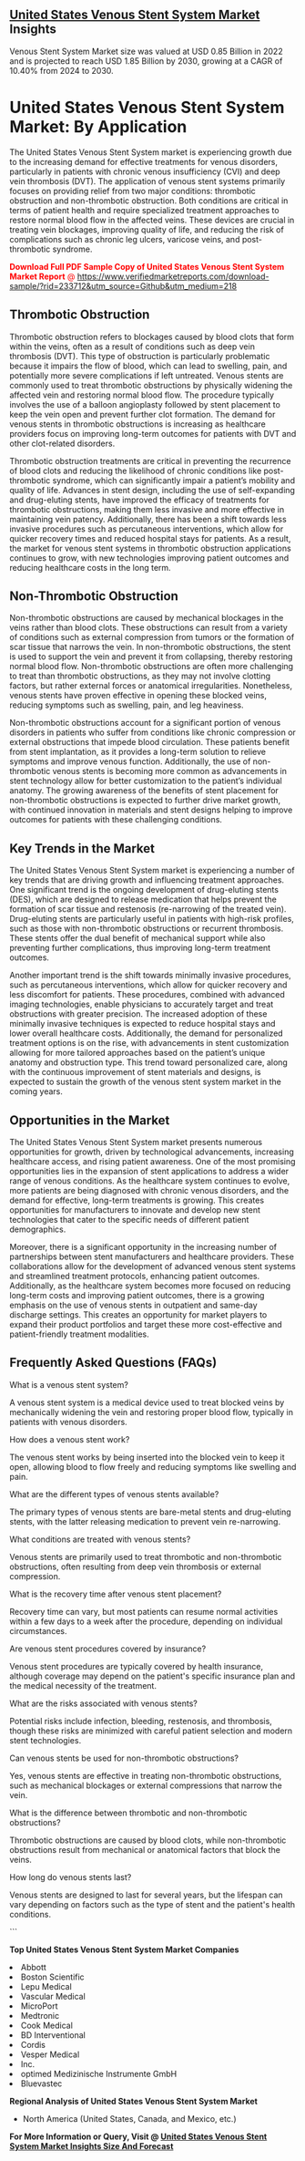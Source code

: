 <h2><a href="https://www.verifiedmarketreports.com/download-sample/?rid=233712&amp;utm_source=Github&amp;utm_medium=218" target="_blank">United States Venous Stent System Market</a> Insights</h2><p>Venous Stent System Market size was valued at USD 0.85 Billion in 2022 and is projected to reach USD 1.85 Billion by 2030, growing at a CAGR of 10.40% from 2024 to 2030.</p><p> <h1>United States Venous Stent System Market: By Application</h1> <p>The United States Venous Stent System market is experiencing growth due to the increasing demand for effective treatments for venous disorders, particularly in patients with chronic venous insufficiency (CVI) and deep vein thrombosis (DVT). The application of venous stent systems primarily focuses on providing relief from two major conditions: thrombotic obstruction and non-thrombotic obstruction. Both conditions are critical in terms of patient health and require specialized treatment approaches to restore normal blood flow in the affected veins. These devices are crucial in treating vein blockages, improving quality of life, and reducing the risk of complications such as chronic leg ulcers, varicose veins, and post-thrombotic syndrome. <p><span class=""><span style="color: #ff0000;"><strong>Download Full PDF Sample Copy of United States Venous Stent System Market Report</strong> @ </span><a href="https://www.verifiedmarketreports.com/download-sample/?rid=233712&amp;utm_source=Github&amp;utm_medium=218" target="_blank">https://www.verifiedmarketreports.com/download-sample/?rid=233712&amp;utm_source=Github&amp;utm_medium=218</a></span></p></p> <h2>Thrombotic Obstruction</h2> <p>Thrombotic obstruction refers to blockages caused by blood clots that form within the veins, often as a result of conditions such as deep vein thrombosis (DVT). This type of obstruction is particularly problematic because it impairs the flow of blood, which can lead to swelling, pain, and potentially more severe complications if left untreated. Venous stents are commonly used to treat thrombotic obstructions by physically widening the affected vein and restoring normal blood flow. The procedure typically involves the use of a balloon angioplasty followed by stent placement to keep the vein open and prevent further clot formation. The demand for venous stents in thrombotic obstructions is increasing as healthcare providers focus on improving long-term outcomes for patients with DVT and other clot-related disorders. <p>Thrombotic obstruction treatments are critical in preventing the recurrence of blood clots and reducing the likelihood of chronic conditions like post-thrombotic syndrome, which can significantly impair a patient’s mobility and quality of life. Advances in stent design, including the use of self-expanding and drug-eluting stents, have improved the efficacy of treatments for thrombotic obstructions, making them less invasive and more effective in maintaining vein patency. Additionally, there has been a shift towards less invasive procedures such as percutaneous interventions, which allow for quicker recovery times and reduced hospital stays for patients. As a result, the market for venous stent systems in thrombotic obstruction applications continues to grow, with new technologies improving patient outcomes and reducing healthcare costs in the long term.</p> <h2>Non-Thrombotic Obstruction</h2> <p>Non-thrombotic obstructions are caused by mechanical blockages in the veins rather than blood clots. These obstructions can result from a variety of conditions such as external compression from tumors or the formation of scar tissue that narrows the vein. In non-thrombotic obstructions, the stent is used to support the vein and prevent it from collapsing, thereby restoring normal blood flow. Non-thrombotic obstructions are often more challenging to treat than thrombotic obstructions, as they may not involve clotting factors, but rather external forces or anatomical irregularities. Nonetheless, venous stents have proven effective in opening these blocked veins, reducing symptoms such as swelling, pain, and leg heaviness. <p>Non-thrombotic obstructions account for a significant portion of venous disorders in patients who suffer from conditions like chronic compression or external obstructions that impede blood circulation. These patients benefit from stent implantation, as it provides a long-term solution to relieve symptoms and improve venous function. Additionally, the use of non-thrombotic venous stents is becoming more common as advancements in stent technology allow for better customization to the patient’s individual anatomy. The growing awareness of the benefits of stent placement for non-thrombotic obstructions is expected to further drive market growth, with continued innovation in materials and stent designs helping to improve outcomes for patients with these challenging conditions.</p> <h2>Key Trends in the Market</h2> <p>The United States Venous Stent System market is experiencing a number of key trends that are driving growth and influencing treatment approaches. One significant trend is the ongoing development of drug-eluting stents (DES), which are designed to release medication that helps prevent the formation of scar tissue and restenosis (re-narrowing of the treated vein). Drug-eluting stents are particularly useful in patients with high-risk profiles, such as those with non-thrombotic obstructions or recurrent thrombosis. These stents offer the dual benefit of mechanical support while also preventing further complications, thus improving long-term treatment outcomes. <p>Another important trend is the shift towards minimally invasive procedures, such as percutaneous interventions, which allow for quicker recovery and less discomfort for patients. These procedures, combined with advanced imaging technologies, enable physicians to accurately target and treat obstructions with greater precision. The increased adoption of these minimally invasive techniques is expected to reduce hospital stays and lower overall healthcare costs. Additionally, the demand for personalized treatment options is on the rise, with advancements in stent customization allowing for more tailored approaches based on the patient’s unique anatomy and obstruction type. This trend toward personalized care, along with the continuous improvement of stent materials and designs, is expected to sustain the growth of the venous stent system market in the coming years.</p> <h2>Opportunities in the Market</h2> <p>The United States Venous Stent System market presents numerous opportunities for growth, driven by technological advancements, increasing healthcare access, and rising patient awareness. One of the most promising opportunities lies in the expansion of stent applications to address a wider range of venous conditions. As the healthcare system continues to evolve, more patients are being diagnosed with chronic venous disorders, and the demand for effective, long-term treatments is growing. This creates opportunities for manufacturers to innovate and develop new stent technologies that cater to the specific needs of different patient demographics. <p>Moreover, there is a significant opportunity in the increasing number of partnerships between stent manufacturers and healthcare providers. These collaborations allow for the development of advanced venous stent systems and streamlined treatment protocols, enhancing patient outcomes. Additionally, as the healthcare system becomes more focused on reducing long-term costs and improving patient outcomes, there is a growing emphasis on the use of venous stents in outpatient and same-day discharge settings. This creates an opportunity for market players to expand their product portfolios and target these more cost-effective and patient-friendly treatment modalities.</p> <h2>Frequently Asked Questions (FAQs)</h2> <p>What is a venous stent system?</p> <p>A venous stent system is a medical device used to treat blocked veins by mechanically widening the vein and restoring proper blood flow, typically in patients with venous disorders.</p> <p>How does a venous stent work?</p> <p>The venous stent works by being inserted into the blocked vein to keep it open, allowing blood to flow freely and reducing symptoms like swelling and pain.</p> <p>What are the different types of venous stents available?</p> <p>The primary types of venous stents are bare-metal stents and drug-eluting stents, with the latter releasing medication to prevent vein re-narrowing.</p> <p>What conditions are treated with venous stents?</p> <p>Venous stents are primarily used to treat thrombotic and non-thrombotic obstructions, often resulting from deep vein thrombosis or external compression.</p> <p>What is the recovery time after venous stent placement?</p> <p>Recovery time can vary, but most patients can resume normal activities within a few days to a week after the procedure, depending on individual circumstances.</p> <p>Are venous stent procedures covered by insurance?</p> <p>Venous stent procedures are typically covered by health insurance, although coverage may depend on the patient's specific insurance plan and the medical necessity of the treatment.</p> <p>What are the risks associated with venous stents?</p> <p>Potential risks include infection, bleeding, restenosis, and thrombosis, though these risks are minimized with careful patient selection and modern stent technologies.</p> <p>Can venous stents be used for non-thrombotic obstructions?</p> <p>Yes, venous stents are effective in treating non-thrombotic obstructions, such as mechanical blockages or external compressions that narrow the vein.</p> <p>What is the difference between thrombotic and non-thrombotic obstructions?</p> <p>Thrombotic obstructions are caused by blood clots, while non-thrombotic obstructions result from mechanical or anatomical factors that block the veins.</p> <p>How long do venous stents last?</p> <p>Venous stents are designed to last for several years, but the lifespan can vary depending on factors such as the type of stent and the patient's health conditions.</p> ```</p><p><strong>Top United States Venous Stent System Market Companies</strong></p><div data-test-id=""><p><li>Abbott</li><li> Boston Scientific</li><li> Lepu Medical</li><li> Vascular Medical</li><li> MicroPort</li><li> Medtronic</li><li> Cook Medical</li><li> BD Interventional</li><li> Cordis</li><li> Vesper Medical</li><li> Inc.</li><li> optimed Medizinische Instrumente GmbH</li><li> Bluevastec</li></p><div><strong>Regional Analysis of&nbsp;United States Venous Stent System Market</strong></div><ul><li dir="ltr"><p dir="ltr">North America&nbsp;(United States, Canada, and Mexico, etc.)</p></li></ul><p><strong>For More Information or Query, Visit @&nbsp;</strong><strong><a href="https://www.verifiedmarketreports.com/product/venous-stent-system-market/?utm_source=Github&amp;utm_medium=218" target="_blank">United States Venous Stent System Market Insights Size And Forecast</a></strong></p></div>

